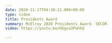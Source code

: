 ```yaml
---
date: 2020-11-17T04:30:11.000+00:00
type: video
title: Presidents Award
summary: McElroy 2020 Presidents Award- SECOR
video: https://youtu.be/HGgxa3PwhhQ

---
```

